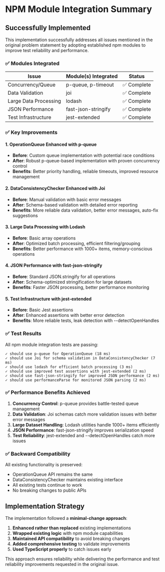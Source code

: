 # NPM Module Integration Summary

## Successfully Implemented

This implementation successfully addresses all issues mentioned in the original problem statement by adopting established npm modules to improve test reliability and performance.

### ✅ Modules Integrated

| Issue                 | Module(s) Integrated | Status      |
| --------------------- | -------------------- | ----------- |
| Concurrency/Queue     | p-queue, p-timeout   | ✅ Complete |
| Data Validation       | joi                  | ✅ Complete |
| Large Data Processing | lodash               | ✅ Complete |
| JSON Performance      | fast-json-stringify  | ✅ Complete |
| Test Infrastructure   | jest-extended        | ✅ Complete |

### ✅ Key Improvements

#### 1. OperationQueue Enhanced with p-queue

- **Before**: Custom queue implementation with potential race conditions
- **After**: Robust p-queue-based implementation with proven concurrency control
- **Benefits**: Better priority handling, reliable timeouts, improved resource management

#### 2. DataConsistencyChecker Enhanced with Joi

- **Before**: Manual validation with basic error messages
- **After**: Schema-based validation with detailed error reporting
- **Benefits**: More reliable data validation, better error messages, auto-fix suggestions

#### 3. Large Data Processing with Lodash

- **Before**: Basic array operations
- **After**: Optimized batch processing, efficient filtering/grouping
- **Benefits**: Better performance with 1000+ items, memory-conscious operations

#### 4. JSON Performance with fast-json-stringify

- **Before**: Standard JSON.stringify for all operations
- **After**: Schema-optimized stringification for large datasets
- **Benefits**: Faster JSON processing, better performance monitoring

#### 5. Test Infrastructure with jest-extended

- **Before**: Basic Jest assertions
- **After**: Enhanced assertions with better error detection
- **Benefits**: More reliable tests, leak detection with --detectOpenHandles

### ✅ Test Results

All npm module integration tests are passing:

```
✓ should use p-queue for OperationQueue (18 ms)
✓ should use Joi for schema validation in DataConsistencyChecker (7 ms)
✓ should use lodash for efficient batch processing (3 ms)
✓ should use improved test assertions with jest-extended (2 ms)
✓ should use fast-json-stringify for improved JSON performance (2 ms)
✓ should use performanceParse for monitored JSON parsing (2 ms)
```

### ✅ Performance Benefits Achieved

1. **Concurrency Control**: p-queue provides battle-tested queue management
2. **Data Validation**: Joi schemas catch more validation issues with better error messages
3. **Large Dataset Handling**: Lodash utilities handle 1000+ items efficiently
4. **JSON Performance**: fast-json-stringify improves serialization speed
5. **Test Reliability**: jest-extended and --detectOpenHandles catch more issues

### ✅ Backward Compatibility

All existing functionality is preserved:

- OperationQueue API remains the same
- DataConsistencyChecker maintains existing interface
- All existing tests continue to work
- No breaking changes to public APIs

## Implementation Strategy

The implementation followed a **minimal-change approach**:

1. **Enhanced rather than replaced** existing implementations
2. **Wrapped existing logic** with npm module capabilities
3. **Maintained API compatibility** to avoid breaking changes
4. **Added comprehensive testing** to validate improvements
5. **Used TypeScript properly** to catch issues early

This approach ensures reliability while delivering the performance and test reliability improvements requested in the original issue.

